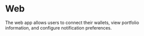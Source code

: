 # Web

The web app allows users to connect their wallets, view portfolio information, and configure notification preferences.
